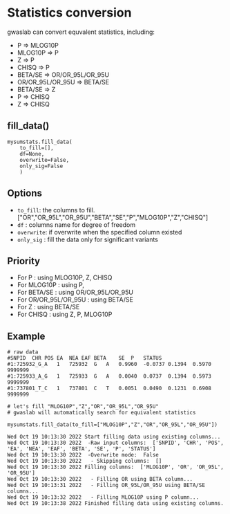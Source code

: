 # Statistics conversion

gwaslab can convert equvalent statistics, including:
- P => MLOG10P
- MLOG10P => P
- Z => P
- CHISQ => P
- BETA/SE => OR/OR_95L/OR_95U
- OR/OR_95L/OR_95U => BETA/SE
- BETA/SE => Z
- P => CHISQ
- Z => CHISQ

## fill_data()
```
mysumstats.fill_data( 
    to_fill=[],
    df=None,
    overwrite=False,
    only_sig=False
    )
```
## Options
- `to_fill`: the columns to fill. ["OR","OR_95L","OR_95U","BETA","SE","P","MLOG10P","Z","CHISQ"]
- `df` : columns name for degree of freedom
- `overwrite`: if overwrite when the specified column existed
- `only_sig` : fill the data only for significant variants

## Priority

- For P : using MLOG10P, Z, CHISQ 
- For MLOG10P : using P,  
- For BETA/SE : using OR/OR_95L/OR_95U
- For OR/OR_95L/OR_95U : using BETA/SE
- For Z : using BETA/SE
- For CHISQ : using  Z, P, MLOG10P

## Example
```
# raw data
#SNPID	CHR	POS	EA	NEA	EAF	BETA	SE	P	STATUS
#1:725932_G_A	1	725932	G	A	0.9960	-0.0737	0.1394	0.5970	9999999
#1:725933_A_G	1	725933	G	A	0.0040	0.0737	0.1394	0.5973	9999999
#1:737801_T_C	1	737801	C	T	0.0051	0.0490	0.1231	0.6908	9999999

# let's fill "MLOG10P","Z","OR","OR_95L","OR_95U"
# gwaslab will automatically search for equivalent statistics

mysumstats.fill_data(to_fill=["MLOG10P","Z","OR","OR_95L","OR_95U"])

Wed Oct 19 10:13:30 2022 Start filling data using existing columns...
Wed Oct 19 10:13:30 2022  -Raw input columns:  ['SNPID', 'CHR', 'POS', 'EA', 'NEA', 'EAF', 'BETA', 'SE', 'P', 'STATUS']
Wed Oct 19 10:13:30 2022  -Overwrite mode:  False
Wed Oct 19 10:13:30 2022   - Skipping columns:  []
Wed Oct 19 10:13:30 2022 Filling columns:  ['MLOG10P', 'OR', 'OR_95L', 'OR_95U']
Wed Oct 19 10:13:30 2022   - Filling OR using BETA column...
Wed Oct 19 10:13:31 2022   - Filling OR_95L/OR_95U using BETA/SE columns...
Wed Oct 19 10:13:32 2022   - Filling MLOG10P using P column...
Wed Oct 19 10:13:38 2022 Finished filling data using existing columns.
```
